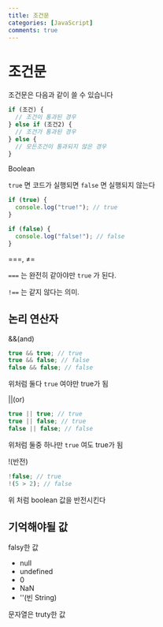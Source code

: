 ```yaml
---
title: 조건문
categories: [JavaScript]
comments: true
---
```


# 조건문

조건문은 다음과 같이 쓸 수 있습니다

```jsx
if (조건) {
  // 조건이 통과된 경우
} else if (조건2) {
  // 조건가 통과된 경우
} else {
  // 모든조건이 통과되지 않은 경우
}
```

Boolean

`true` 면 코드가 실행되면 `false` 면 실행되지 않는다

```jsx
if (true) {
  console.log("true!"); // true
}

if (false) {
  console.log("false!"); // false
}
```

===, ≠=

`===` 는 완전히 같아야만 `true` 가 된다.

`!==` 는 같지 않다는 의미.

## 논리 연산자

&&(and)

```jsx
true && true; // true
true && false; // false
false && false; // false
```

위처럼 둘다 `true` 여야만 true가 됨

||(or)

```jsx
true || true; // true
true || false; // true
false || false; // false
```

위처럼 둘중 하나만 `true` 여도 true가 됨

!(반전)

```jsx
!false; // true
!(5 > 2); // false
```

위 처럼 boolean 값을 반전시킨다

## 기억해야될 값

falsy한 값

- null
- undefined
- 0
- NaN
- ''(빈 String)

문자열은 truty한 값
